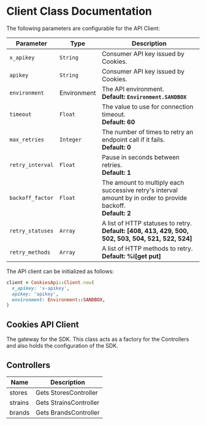 
# Client Class Documentation

The following parameters are configurable for the API Client:

| Parameter | Type | Description |
|  --- | --- | --- |
| `x_apikey` | `String` | Consumer API key issued by Cookies. |
| `apikey` | `String` | Consumer API key issued by Cookies. |
| `environment` | Environment | The API environment. <br> **Default: `Environment.SANDBOX`** |
| `timeout` | `Float` | The value to use for connection timeout. <br> **Default: 60** |
| `max_retries` | `Integer` | The number of times to retry an endpoint call if it fails. <br> **Default: 0** |
| `retry_interval` | `Float` | Pause in seconds between retries. <br> **Default: 1** |
| `backoff_factor` | `Float` | The amount to multiply each successive retry's interval amount by in order to provide backoff. <br> **Default: 2** |
| `retry_statuses` | `Array` | A list of HTTP statuses to retry. <br> **Default: [408, 413, 429, 500, 502, 503, 504, 521, 522, 524]** |
| `retry_methods` | `Array` | A list of HTTP methods to retry. <br> **Default: %i[get put]** |

The API client can be initialized as follows:

```ruby
client = CookiesApi::Client.new(
  x_apikey: 'x-apikey',
  apikey: 'apikey',
  environment: Environment::SANDBOX,
)
```

## Cookies API Client

The gateway for the SDK. This class acts as a factory for the Controllers and also holds the configuration of the SDK.

## Controllers

| Name | Description |
|  --- | --- |
| stores | Gets StoresController |
| strains | Gets StrainsController |
| brands | Gets BrandsController |

